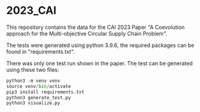 # 2023_CAI

This repository contains the data for the CAI 2023 Paper "A Coevolution approach for the Multi-objective Circular Supply Chain Problem".

The tests were generated using python 3.9.6, the required packages can be found in "requirements.txt".

There was only one test run shown in the paper. The test can be generated using these two files:

```python
python3 -m venv venv
source venv/bin/activate
pip3 install requirements.txt
python3 generate_test.py
python3 visualize.py
```

